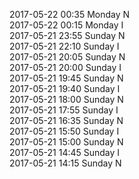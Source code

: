 2017-05-22 00:35 Monday  N  
2017-05-22 00:15 Monday  I  
2017-05-21 23:55 Sunday  N  
2017-05-21 22:10 Sunday  I  
2017-05-21 20:05 Sunday  N  
2017-05-21 20:00 Sunday  I  
2017-05-21 19:45 Sunday  N  
2017-05-21 19:40 Sunday  I  
2017-05-21 18:00 Sunday  N  
2017-05-21 17:55 Sunday  I  
2017-05-21 16:35 Sunday  N  
2017-05-21 15:50 Sunday  I  
2017-05-21 15:00 Sunday  N  
2017-05-21 14:45 Sunday  I  
2017-05-21 14:15 Sunday  N  
